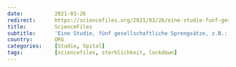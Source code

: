 ```yaml
---
date:          2021-03-26
redirect:      https://sciencefiles.org/2021/03/26/eine-studie-funf-gesellschaftliche-sprengsatze-z-b-krankenhausaufenthalt-organtransplantation-erhohen-covid-19-sterberisiko-erheblich/
title:         ScienceFiles
subtitle:      'Eine Studie, fünf gesellschaftliche Sprengsätze, z.B.: Krankenhausaufenthalt, Organtransplantation erhöhen COVID-19-Sterberisiko erheblich'
country:       ORG
categories:    [Studie, Spital]
tags:          [sciencefiles, sterblichkeit, lockdown]
---
```

